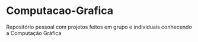 # Computacao-Grafica
Repositório pessoal com projetos feitos em grupo e individuais conhecendo a Computação Gráfica